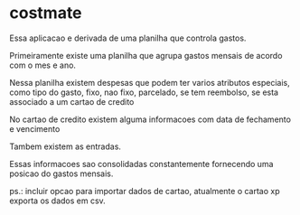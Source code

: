 # costmate

Essa aplicacao e derivada de uma planilha que controla gastos.

Primeiramente existe uma planilha que agrupa gastos mensais de acordo com o mes e ano.

Nessa planilha existem despesas que podem ter varios atributos especiais, como tipo do gasto, fixo, nao fixo, parcelado, se tem reembolso, se esta associado a um cartao de credito

No cartao de credito existem alguma informacoes com data de fechamento e vencimento

Tambem existem as entradas.

Essas informacoes sao consolidadas constantemente fornecendo uma posicao do gastos mensais.

ps.: incluir opcao para importar dados de cartao, atualmente o cartao xp exporta os dados em csv.